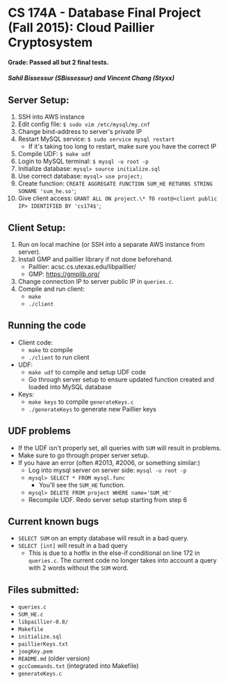 # CS 174A - Database Final Project (Fall 2015): Cloud Paillier Cryptosystem
#### Grade: Passed all but 2 final tests.
##### Sahil Bissessur (SBissessur) and Vincent Chang (Styxx)

## Server Setup:
1. SSH into AWS instance
2. Edit config file: `$ sudo vim /etc/mysql/my.cnf`
3. Change bind-address to server's private IP
4. Restart MySQL service: `$ sudo service mysql restart`
   * If it's taking too long to restart, make sure you have the correct IP
5. Compile UDF: `$ make udf`
6. Login to MySQL terminal: `$ mysql -u root -p`
7. Initialize database: `mysql> source initialize.sql`
8. Use correct database: `mysql> use project;`
9. Create function: `CREATE AGGREGATE FUNCTION SUM_HE RETURNS STRING SONAME 'sum_he.so'`;
10. Give client access: `GRANT ALL ON project.\* TO root@<client public IP> IDENTIFIED BY 'cs174$'`;



## Client Setup:
1. Run on local machine (or SSH into a separate AWS instance from server).
2. Install GMP and paillier library if not done beforehand.
   * Paillier: acsc.cs.utexas.edu/libpaillier/
   * GMP: https://gmplib.org/
3. Change connection IP to server public IP in `queries.c`.
4. Compile and run client:
   * `make`
   * `./client`


## Running the code
* Client code:
    * `make` to compile
    * `./client` to run client
* UDF:
    * `make udf` to compile and setup UDF code
    * Go through server setup to ensure updated function created and loaded into MySQL database
* Keys:
    * `make keys` to compile `generateKeys.c`
    * `./generateKeys` to generate new Paillier keys

## UDF problems
* If the UDF isn't properly set, all queries with `SUM` will result in problems.
* Make sure to go through proper server setup.
* If you have an error (often #2013, #2006, or something similar:)
    * Log into mysql server on server side: `mysql -u root -p`
    * `mysql> SELECT * FROM mysql.func`
        * You'll see the `SUM_HE` function.
    * `mysql> DELETE FROM project WHERE name='SUM_HE'`
    * Recompile UDF. Redo server setup starting from step 6

## Current known bugs
* `SELECT SUM` on an empty database will result in a bad query.
* `SELECT [int]` will result in a bad query
    * This is due to a hotfix in the else-if conditional on line 172 in `queries.c`. The current code no longer takes into account a query with 2 words without the `SUM` word.

## Files submitted:
* `queries.c`
* `SUM_HE.c`
* `libpaillier-0.8/`
* `Makefile`
* `initialize.sql`
* `paillierKeys.txt`
* `joogKey.pem`
* `README.md` (older version)
* `gccCommands.txt` (integrated into Makefile)
* `generateKeys.c`
